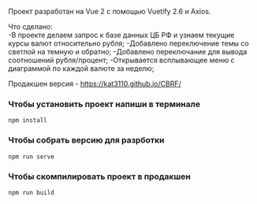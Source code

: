 
Проект разработан на Vue 2 с помощью Vuetify 2.6 и Axios. 

Что сделано:  
-В проекте делаем запрос к базе данных ЦБ РФ и узнаем текущие курсы валют относительно рубля;
-Добавлено переключение темы со светлой на темную и обратно;
-Добавлено переключание для вывода соотношений рубля/процент;
-Открывается всплывающее меню с диаграммой по каждой валюте за неделю;


Продакшен версия - https://kat3110.github.io/CBRF/

### Чтобы установить проект напиши в терминале
```
npm install
```

### Чтобы собрать версию для разрботки
```
npm run serve
```

### Чтобы скомпилировать проект в продакшен
```
npm run build
```
